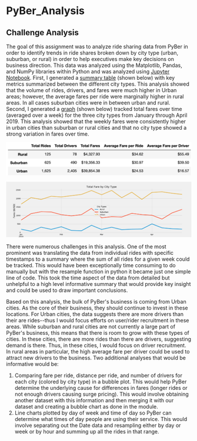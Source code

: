 # PyBer_Analysis

## Challenge Analysis
The goal of this assignment was to analyze ride sharing data from PyBer in order to identify trends in ride shares broken down by city type (urban, suburban, or rural) in order to help executives make key decisions on business direction. This data was analyzed using the Matplotlib, Pandas, and NumPy libraries within Python and was analyzed using [Jupyter Notebook](PyBer.ipynb). First, I generated a [summary table](analysis/ChallengeSummaryTable.png) (shown below) with key metrics summarized between the different city types. This analysis showed that the volume of rides, drivers, and fares were much higher in Urban areas; however, the average fares per ride were marginally higher in rural areas. In all cases suburban cities were in between urban and rural. Second, I generated a [graph](analysis/ChallengeFig1.png) (shown below) tracked total fares over time (averaged over a week) for the three city types from January through April 2019. This analysis showed that the weekly fares were consistently higher in urban cities than suburban or rural cities and that no city type showed a strong variation in fares over time.

![](analysis/ChallengeSummaryTable.png)

![](analysis/ChallengeFig1.png)

There were numerous challenges in this analysis. One of the most prominent was translating the data from individual rides with specific timestamps to a summary where the sum of all rides for a given week could be tracked. This would have been exceptionally time consuming to do manually but with the resample function in python it became just one simple line of code. This took the time aspect of the data from detailed but unhelpful to a high level informative summary that would provide key insight and could be used to draw important conclusions.

Based on this analysis, the bulk of PyBer's business is coming from Urban cities. As the core of their business, they should continue to invest in these locations. For Urban cities, the data suggests there are more drivers than their are rides--thus I would focus efforts on user/rider recruitment in these areas. While suburban and rural cities are not currently a large part of PyBer's business, this means that there is room to grow with these types of cities. In these cities, there are more rides than there are drivers, suggesting demand is there. Thus, in these cities, I would focus on driver recruitment. In rural areas in particular, the high average fare per driver could be used to attract new drivers to the business. Two additional analyses that would be informative would be:
1. Comparing fare per ride, distance per ride, and number of drivers for each city (colored by city type) in a bubble plot. This would help PyBer determine the underlying cause for differences in fares (longer rides or not enough drivers causing surge pricing). This would involve obtaining another dataset with this information and then merging it with our dataset and creating a bubble chart as done in the module.
2. Line charts plotted by day of week and time of day so PyBer can determine what times of day people are using their service. This would involve separating out the Date data and resampling either by day or week or by hour and summing up all the rides in that range.
